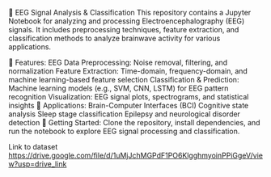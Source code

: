 🧠 EEG Signal Analysis & Classification
This repository contains a Jupyter Notebook for analyzing and processing Electroencephalography (EEG) signals. It includes preprocessing techniques, feature extraction, and classification methods to analyze brainwave activity for various applications.

🚀 Features:
EEG Data Preprocessing: Noise removal, filtering, and normalization
Feature Extraction: Time-domain, frequency-domain, and machine learning-based feature selection
Classification & Prediction: Machine learning models (e.g., SVM, CNN, LSTM) for EEG pattern recognition
Visualization: EEG signal plots, spectrograms, and statistical insights
📌 Applications:
Brain-Computer Interfaces (BCI)
Cognitive state analysis
Sleep stage classification
Epilepsy and neurological disorder detection
🔗 Getting Started: Clone the repository, install dependencies, and run the notebook to explore EEG signal processing and classification.

Link to dataset 
https://drive.google.com/file/d/1uMjJchMGPdF1PO6KlgghmyoinPPiGgeV/view?usp=drive_link
